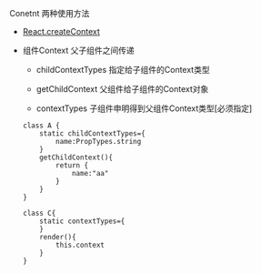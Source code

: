 Conetnt  两种使用方法

* [React.createContext](./React_Content.md)

* 组件Context 父子组件之间传递

	* childContextTypes  指定给子组件的Context类型

	* getChildContext  父组件给子组件的Context对象
	
	* contextTypes 子组件申明得到父组件Context类型[必须指定]

	
	```
	class A {
		static childContextTypes={
			name:PropTypes.string
		}
		getChildContext(){
			return {
				name:"aa"
			}
		}
	}
	
	class C{
		static contextTypes={
		}
		render(){
			this.context
		}
	}
	```

